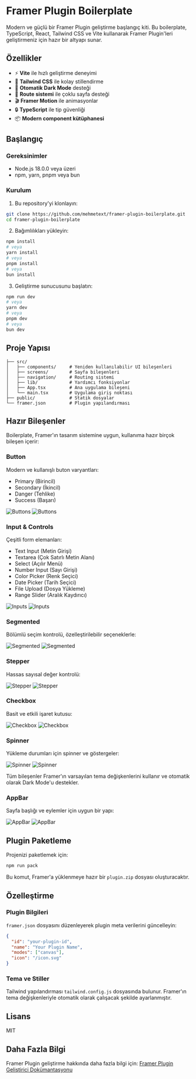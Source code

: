 # Framer Plugin Boilerplate

Modern ve güçlü bir Framer Plugin geliştirme başlangıç kiti. Bu boilerplate, TypeScript, React, Tailwind CSS ve Vite kullanarak Framer Plugin'leri geliştirmeniz için hazır bir altyapı sunar.

## Özellikler

- ⚡️ **Vite** ile hızlı geliştirme deneyimi
- 🎨 **Tailwind CSS** ile kolay stillendirme
- 🌙 **Otomatik Dark Mode** desteği
- 🧭 **Route sistemi** ile çoklu sayfa desteği
- 🎬 **Framer Motion** ile animasyonlar
- 🔒 **TypeScript** ile tip güvenliği
- 📦 **Modern component kütüphanesi**

## Başlangıç

### Gereksinimler

- Node.js 18.0.0 veya üzeri
- npm, yarn, pnpm veya bun

### Kurulum

1. Bu repository'yi klonlayın:

```bash
git clone https://github.com/mehmetext/framer-plugin-boilerplate.git
cd framer-plugin-boilerplate
```

2. Bağımlılıkları yükleyin:

```bash
npm install
# veya
yarn install
# veya
pnpm install
# veya
bun install
```

3. Geliştirme sunucusunu başlatın:

```bash
npm run dev
# veya
yarn dev
# veya
pnpm dev
# veya
bun dev
```

## Proje Yapısı

```
├── src/
│   ├── components/     # Yeniden kullanılabilir UI bileşenleri
│   ├── screens/        # Sayfa bileşenleri
│   ├── navigation/     # Routing sistemi
│   ├── lib/            # Yardımcı fonksiyonlar
│   ├── App.tsx         # Ana uygulama bileşeni
│   └── main.tsx        # Uygulama giriş noktası
├── public/             # Statik dosyalar
└── framer.json         # Plugin yapılandırması
```

## Hazır Bileşenler

Boilerplate, Framer'ın tasarım sistemine uygun, kullanıma hazır birçok bileşen içerir:

### Button

Modern ve kullanışlı buton varyantları:

- Primary (Birincil)
- Secondary (İkincil)
- Danger (Tehlike)
- Success (Başarı)

![Buttons](./public/docs/buttons.png)
![Buttons](./public/docs/buttons-dark.png)

### Input & Controls

Çeşitli form elemanları:

- Text Input (Metin Girişi)
- Textarea (Çok Satırlı Metin Alanı)
- Select (Açılır Menü)
- Number Input (Sayı Girişi)
- Color Picker (Renk Seçici)
- Date Picker (Tarih Seçici)
- File Upload (Dosya Yükleme)
- Range Slider (Aralık Kaydırıcı)

![Inputs](./public/docs/inputs.png)
![Inputs](./public/docs/inputs-dark.png)

### Segmented

Bölümlü seçim kontrolü, özelleştirilebilir seçeneklerle:

![Segmented](./public/docs/segmented.png)
![Segmented](./public/docs/segmented-dark.png)

### Stepper

Hassas sayısal değer kontrolü:

![Stepper](./public/docs/stepper.png)
![Stepper](./public/docs/stepper-dark.png)

### Checkbox

Basit ve etkili işaret kutusu:

![Checkbox](./public/docs/checkbox.png)
![Checkbox](./public/docs/checkbox-dark.png)

### Spinner

Yükleme durumları için spinner ve göstergeler:

![Spinner](./public/docs/spinner.png)
![Spinner](./public/docs/spinner-dark.png)

Tüm bileşenler Framer'ın varsayılan tema değişkenlerini kullanır ve otomatik olarak Dark Mode'u destekler.

### AppBar

Sayfa başlığı ve eylemler için uygun bir yapı:

![AppBar](./public/docs/app-bar.png)
![AppBar](./public/docs/app-bar-2.png)

## Plugin Paketleme

Projenizi paketlemek için:

```bash
npm run pack
```

Bu komut, Framer'a yüklenmeye hazır bir `plugin.zip` dosyası oluşturacaktır.

## Özelleştirme

### Plugin Bilgileri

`framer.json` dosyasını düzenleyerek plugin meta verilerini güncelleyin:

```json
{
  "id": "your-plugin-id",
  "name": "Your Plugin Name",
  "modes": ["canvas"],
  "icon": "/icon.svg"
}
```

### Tema ve Stiller

Tailwind yapılandırması `tailwind.config.js` dosyasında bulunur. Framer'ın tema değişkenleriyle otomatik olarak çalışacak şekilde ayarlanmıştır.

## Lisans

MIT

## Daha Fazla Bilgi

Framer Plugin geliştirme hakkında daha fazla bilgi için:
[Framer Plugin Geliştirici Dokümantasyonu](https://www.framer.com/developers/plugins/introduction)
